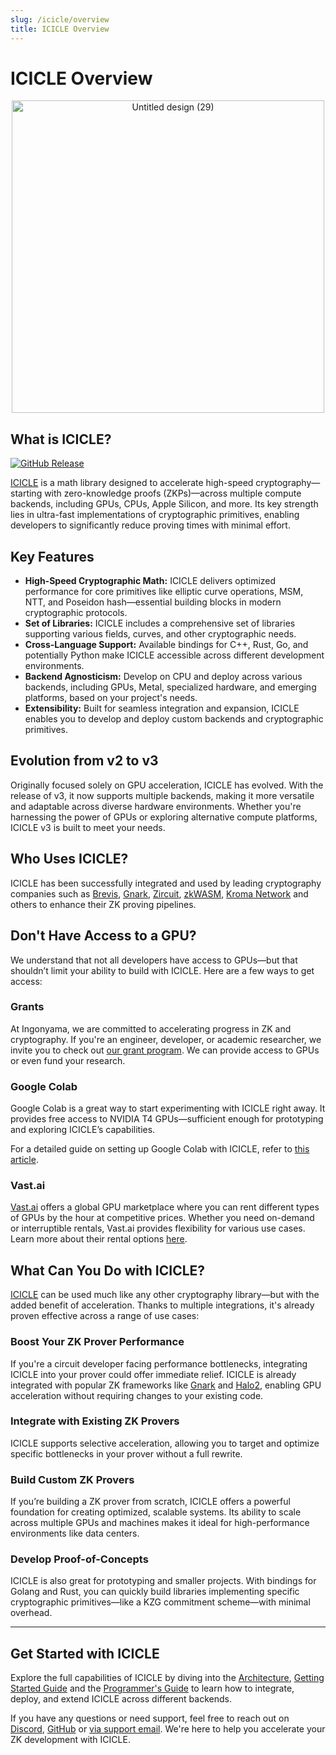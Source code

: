 ```yaml
---
slug: /icicle/overview
title: ICICLE Overview
---
```


# ICICLE Overview

<p align="center">
  <img src="https://github.com/user-attachments/assets/02080cc6-9761-4764-8ae4-05778cc93cfa" alt="Untitled design (29)" width="500"/>
</p>

## What is ICICLE?

[![GitHub Release](https://img.shields.io/github/v/release/ingonyama-zk/icicle)](https://github.com/ingonyama-zk/icicle/releases)

[ICICLE](https://github.com/ingonyama-zk/icicle) is a math library designed to accelerate high-speed cryptography—starting with zero-knowledge proofs (ZKPs)—across multiple compute backends, including GPUs, CPUs, Apple Silicon, and more. Its key strength lies in ultra-fast implementations of cryptographic primitives, enabling developers to significantly reduce proving times with minimal effort.

## Key Features

- **High-Speed Cryptographic Math:** ICICLE delivers optimized performance for core primitives like elliptic curve operations, MSM, NTT, and Poseidon hash—essential building blocks in modern cryptographic protocols.
- **Set of Libraries:** ICICLE includes a comprehensive set of libraries supporting various fields, curves, and other cryptographic needs.
- **Cross-Language Support:** Available bindings for C++, Rust, Go, and potentially Python make ICICLE accessible across different development environments.
- **Backend Agnosticism:** Develop on CPU and deploy across various backends, including GPUs, Metal, specialized hardware, and emerging platforms, based on your project's needs.
- **Extensibility:** Built for seamless integration and expansion, ICICLE enables you to develop and deploy custom backends and cryptographic primitives.

## Evolution from v2 to v3

Originally focused solely on GPU acceleration, ICICLE has evolved. With the release of v3, it now supports multiple backends, making it more versatile and adaptable across diverse hardware environments. Whether you're harnessing the power of GPUs or exploring alternative compute platforms, ICICLE v3 is built to meet your needs.

## Who Uses ICICLE?

ICICLE has been successfully integrated and used by leading cryptography companies such as [Brevis](https://www.ingonyama.com/blog/icicle-case-study-accelerating-zk-proofs-with-brevis), [Gnark](https://github.com/Consensys/gnark), [Zircuit](https://www.ingonyama.com/blog/case-study-accelerating-zircuits-zero-knowledge-proofs-with-icicle), [zkWASM](https://www.ingonyama.com/blog/how-icicle-helps-grow-the-zkwasm-ecosystem), [Kroma Network](https://www.ingonyama.com/blog/icicle-case-study-accelerating-zk-proofs-with-kroma-network) and others to enhance their ZK proving pipelines.

## Don't Have Access to a GPU?

We understand that not all developers have access to GPUs—but that shouldn’t limit your ability to build with ICICLE. Here are a few ways to get access:

### Grants

At Ingonyama, we are committed to accelerating progress in ZK and cryptography. If you're an engineer, developer, or academic researcher, we invite you to check out [our grant program](https://www.ingonyama.com/post/ingonyama-research-grant-2025). We can provide access to GPUs or even fund your research.

### Google Colab

Google Colab is a great way to start experimenting with ICICLE right away. It provides free access to NVIDIA T4 GPUs—sufficient enough for prototyping and exploring ICICLE’s capabilities.

For a detailed guide on setting up Google Colab with ICICLE, refer to [this article](./colab-instructions.md).

### Vast.ai

[Vast.ai](https://vast.ai/) offers a global GPU marketplace where you can rent different types of GPUs by the hour at competitive prices. Whether you need on-demand or interruptible rentals, Vast.ai provides flexibility for various use cases. Learn more about their rental options [here](https://vast.ai/faq#rental-types).

## What Can You Do with ICICLE?

[ICICLE](https://github.com/ingonyama-zk/icicle) can be used much like any other cryptography library—but with the added benefit of acceleration. Thanks to multiple integrations, it's already proven effective across a range of use cases:

### Boost Your ZK Prover Performance

If you're a circuit developer facing performance bottlenecks, integrating ICICLE into your prover could offer immediate relief. ICICLE is already integrated with popular ZK frameworks like [Gnark](https://github.com/Consensys/gnark) and [Halo2](https://github.com/zkonduit/halo2), enabling GPU acceleration without requiring changes to your existing code.

### Integrate with Existing ZK Provers

ICICLE supports selective acceleration, allowing you to target and optimize specific bottlenecks in your prover without a full rewrite.

### Build Custom ZK Provers

If you’re building a ZK prover from scratch, ICICLE offers a powerful foundation for creating optimized, scalable systems. Its ability to scale across multiple GPUs and machines makes it ideal for high-performance environments like data centers.

### Develop Proof-of-Concepts

ICICLE is also great for prototyping and smaller projects. With bindings for Golang and Rust, you can quickly build libraries implementing specific cryptographic primitives—like a KZG commitment scheme—with minimal overhead.

---

## Get Started with ICICLE

Explore the full capabilities of ICICLE by diving into the [Architecture](./arch_overview.md), [Getting Started Guide](./getting_started.md) and the [Programmer's Guide](./programmers_guide/general.md) to learn how to integrate, deploy, and extend ICICLE across different backends.

If you have any questions or need support, feel free to reach out on [Discord], [GitHub] or [via support email][SupportEmail]. We're here to help you accelerate your ZK development with ICICLE.

<!-- Being Links -->
[Discord]: https://discord.gg/6vYrE7waPj
[Github]: https://github.com/ingonyama-zk
[SupportEmail]: mailto:support@ingonyama.com
<!-- End Links -->
